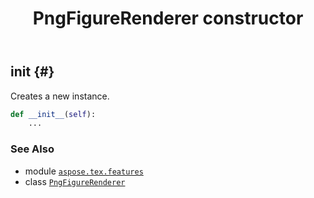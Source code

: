 ﻿---
title: PngFigureRenderer constructor
second_title: Aspose.TeX for Python via .NET API References
description: 
type: docs
weight: 10
url: /python-net/aspose.tex.features/pngfigurerenderer/__init__/
is_root: false
---

## __init__ {#}

Creates a new instance.



```python
def __init__(self):
    ...
```





### See Also
* module [`aspose.tex.features`](../../)
* class [`PngFigureRenderer`](/tex/python-net/aspose.tex.features/pngfigurerenderer)
